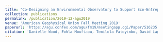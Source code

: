 ```yaml
---
title: "Co-Designing an Environmental Observatory to Support Eco-Entrepreneurship in Benin"
collection: publications
permalink: /publication/2019-12-agu2019
venue: 'American Geophysical Union Fall Meeting 2019'
paperurl: 'https://agu.confex.com/agu/fm19/meetingapp.cgi/Paper/516235'
citation: 'Danielle Wood, Fohla Mouftaou, Temilola Fatoyinbo, David Lagomasino, Ufuoma Ovienmhada, Eric Ashcroft, Lelia Hampton, Lisa Orii, TojumiOluwa Adegboyega, Anisha Nakagawa and Julliet Wanyiri. (2019, December). Co-Designing an Environmental Observatory to Support Eco-Entrepreneurship in Benin. <i>In AGU Fall Meeting Abstracts</i> (Vol. 2019, pp. GC53B-01)'
---
```

